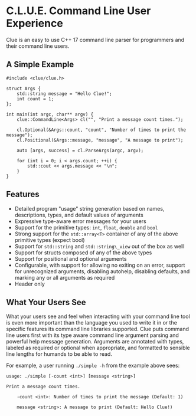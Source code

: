 # C.L.U.E. Command Line User Experience

Clue is an easy to use C++ 17 command line parser for programmers and their command line users.

## A Simple Example
```
#include <clue/clue.h>

struct Args {
    std::string message = "Hello Clue!";
    int count = 1;
};

int main(int argc, char** argv) {
    clue::CommandLine<Args> cl("", "Print a message count times.");
    
    cl.Optional(&Args::count, "count", "Number of times to print the message");
    cl.Positional(&Args::message, "message", "A message to print");

    auto [args, success] = cl.ParseArgs(argc, argv);

    for (int i = 0; i < args.count; ++i) {
        std::cout << args.message << "\n";
    }
}
``` 

## Features

* Detailed program "usage" string generation based on names, descriptions, types, and default values of arguments
* Expressive type-aware error messages for your users
* Support for the primitive types: `int`, `float`, `double` and `bool`
* Strong support for the `std::array<T>` container of any of the above primitive types (expect bool)
* Support for `std::string` and `std::string\_view` out of the box as well
* Support for structs composed of any of the above types
* Support for positional and optional arguments
* Configurable, with support for allowing no exiting on an error, support for unrecognized arguments, disabling autohelp, disabling defaults, and marking any or all arguments as required
* Header only

## What Your Users See
What your users see and feel when interacting with your command line tool is even more important than the language you used to write it in or the specific features its command line libraries supported.
Clue puts command line users first with its type aware command line argument parsing and powerful help message generation.
Arguments are annotated with types, labeled as required or optional when appropriate, and formatted to sensible line lengths for humands to be able to read.


For example, a user running `./simple -h` from the example above sees:

```
usage: ./simple [-count <int>] [message <string>]

Print a message count times.

    -count <int>: Number of times to print the message (Default: 1)

    message <string>: A message to print (Default: Hello Clue!)
```
